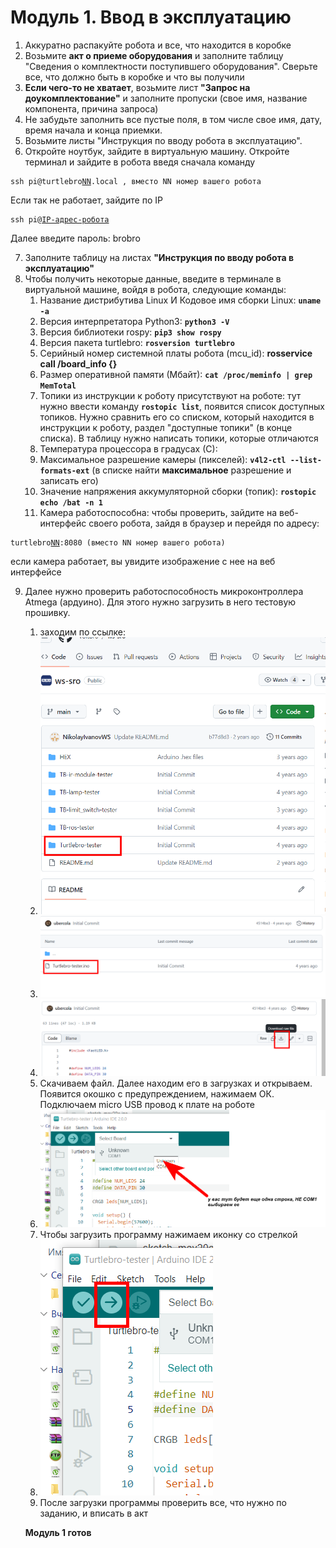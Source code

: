 # Модуль 1. Ввод в эксплуатацию

1. Аккуратно распакуйте робота и все, что находится в коробке
2. Возьмите **акт о приеме оборудования** и заполните таблицу "Сведения о комплектности поступившего оборудования". Сверьте все, что должно быть в коробке и что вы получили
3. **Если чего-то не хватает**, возьмите лист **"Запрос на доукомплектование"** и заполните пропуски (свое имя, название компонента, причина запроса)
4. Не забудьте заполнить все пустые поля, в том числе свое имя, дату, время начала и конца приемки.
5. Возьмите листы "Инструкция по вводу робота в эксплуатацию".&#x20;
6. Откройте ноутбук, зайдите в виртуальную машину. Откройте терминал и зайдите в робота введя сначала команду

<pre><code>ssh pi@turtlebro<a data-footnote-ref href="#user-content-fn-1">NN</a>.local , вместо NN номер вашего робота
</code></pre>

Если так не работает, зайдите по IP

<pre><code>ssh pi@<a data-footnote-ref href="#user-content-fn-2">IP-адрес-робота</a>
</code></pre>

Далее введите пароль: brobro

7. &#x20;Заполните таблицу на листах **"Инструкция по вводу робота в эксплуатацию"**
8. Чтобы получить некоторые данные, введите в терминале в виртуальной машине, войдя в робота,  следующие команды:
   1. Название дистрибутива Linux И Кодовое имя сборки Linux: **`uname -a`**
   2. Версия интерпретатора Python3: **`python3 -V`**
   3. Версия библиотеки rospy: **`pip3 show rospy`**
   4. Версия пакета turtlebro: **`rosversion turtlebro`**
   5. Серийный номер системной платы робота (mcu\_id): **rosservice call /board\_info {}**
   6. Размер оперативной памяти (Мбайт): **`cat /proc/meminfo | grep MemTotal`**
   7. Топики из инструкции к роботу присутствуют на роботе: тут нужно ввести команду **`rostopic list`**, появится список доступных топиков. Нужно сравнить его со списком, который находится в инструкции к роботу, раздел "доступные топики" (в конце списка). В таблицу нужно написать топики, которые отличаются
   8. Температура процессора в градусах (С):
   9. Максимальное разрешение камеры (пикселей): **`v4l2-ctl --list-formats-ext`** (в списке найти **максимальное** разрешение и записать его)
   10. Значение напряжения аккумуляторной сборки (топик): **`rostopic echo /bat -n 1`**
   11. Камера работоспособна: чтобы проверить, зайдите на веб-интерфейс своего робота, зайдя в браузер и перейдя по адресу:

<pre><code>turtlebro<a data-footnote-ref href="#user-content-fn-3">NN</a>:8080 (вместо NN номер вашего робота)
</code></pre>

если камера работает, вы увидите изображение с нее на веб интерфейсе



9.  Далее нужно проверить работоспособность микроконтроллера Atmega (ардуино). Для этого нужно загрузить в него тестовую прошивку.&#x20;

    1. заходим по ссылке:
    2. ![](<../../../.gitbook/assets/image (29).png>)
    3. ![](<../../../.gitbook/assets/image (30).png>)
    4. ![](<../../../.gitbook/assets/image (31).png>)
    5. Скачиваем файл. Далее находим его в загрузках и открываем. Появится окошко с предупреждением, нажимаем ОК. Подключаем micro USB провод к плате на роботе
    6. ![](<../../../.gitbook/assets/image (32).png>)
    7. Чтобы загрузить программу нажимаем иконку со стрелкой
    8. ![](<../../../.gitbook/assets/image (33).png>)
    9. После загрузки программы проверить все, что нужно по заданию, и вписать в акт

    **Модуль 1 готов**

[^1]: здесь номер вашего робота

[^2]: здесь ip адрес вашего робота

[^3]: номер вашего робота
